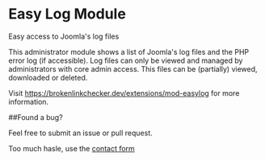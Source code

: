 # Easy Log Module

Easy access to Joomla's log files

This administrator module shows a list of Joomla's log files and the PHP error log (if accessible). Log files can only be viewed and managed by administrators with core admin access. This files can be (partially) viewed, downloaded or deleted.

Visit https://brokenlinkchecker.dev/extensions/mod-easylog for more information.

##Found a bug?

Feel free to submit an issue or pull request.

Too much hasle, use the [contact form](https://brokenlinkchecker.dev/contact)





